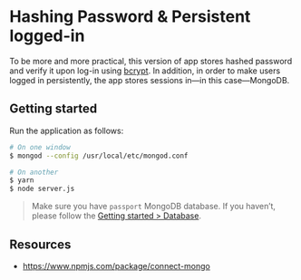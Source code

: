 # Hashing Password & Persistent logged-in

To be more and more practical, this version of app stores hashed password and verify it upon log-in using [bcrypt](https://www.npmjs.com/package/bcrypt). In addition, in order to make users logged in persistently, the app stores sessions in—in this case—MongoDB.

## Getting started

Run the application as follows:

```bash
# On one window
$ mongod --config /usr/local/etc/mongod.conf

# On another
$ yarn
$ node server.js 
```

> Make sure you have `passport` MongoDB database. If you haven’t, please follow the [Getting started > Database](https://github.com/zacfukuda/passport#database).

## Resources

- https://www.npmjs.com/package/connect-mongo